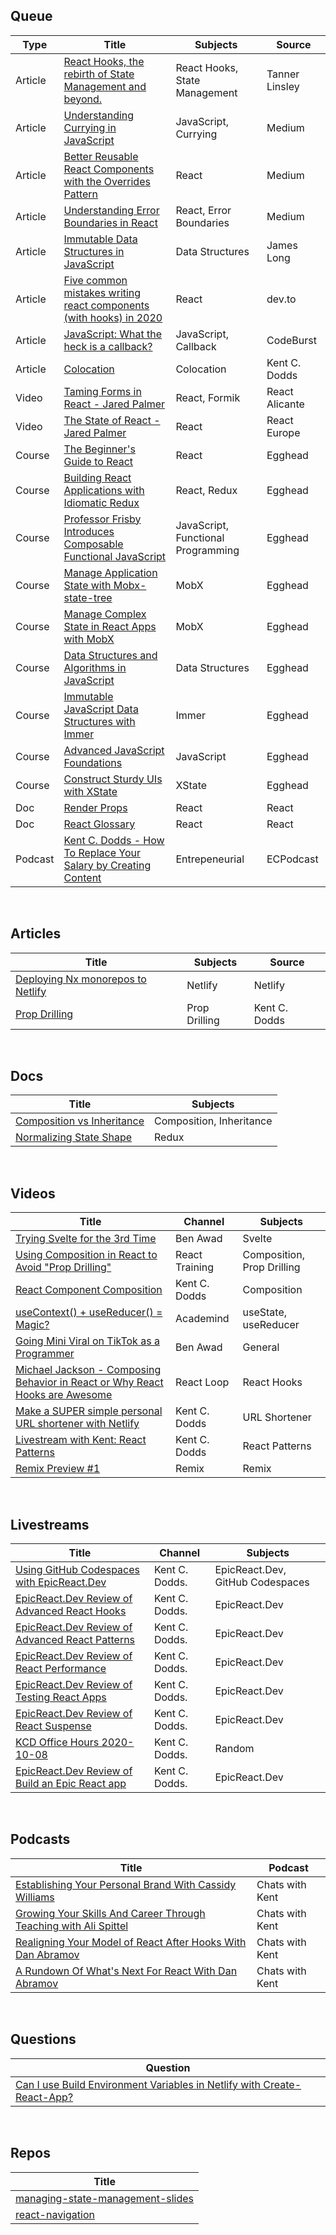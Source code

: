## Queue
| Type | Title | Subjects | Source |
|------|-------|----------|--------|
|Article|[React Hooks, the rebirth of State Management and beyond.](https://tannerlinsley.com/blog/react-hooks-the-rebirth-of-state-management)|React Hooks, State Management|Tanner Linsley|
|Article|[Understanding Currying in JavaScript](https://blog.bitsrc.io/understanding-currying-in-javascript-ceb2188c339)|JavaScript, Currying|Medium|
|Article|[Better Reusable React Components with the Overrides Pattern](https://medium.com/@dschnr/better-reusable-react-components-with-the-overrides-pattern-9eca2339f646)|React|Medium|
|Article|[Understanding Error Boundaries in React](https://blog.bitsrc.io/understanding-error-boundaries-in-react-e58f15ae1f38)|React, Error Boundaries|Medium|
|Article|[Immutable Data Structures in JavaScript](https://jlongster.com/Using-Immutable-Data-Structures-in-JavaScript)|Data Structures|James Long|
|Article|[Five common mistakes writing react components (with hooks) in 2020](https://dev.to/lowe1111/five-common-mistakes-writing-react-components-with-hooks-in-2020-2ac3)|React|dev.to|
|Article|[JavaScript: What the heck is a callback?](https://codeburst.io/javascript-what-the-heck-is-a-callback-aba4da2deced)|JavaScript, Callback|CodeBurst|
|Article|[Colocation](https://kentcdodds.com/blog/colocation)|Colocation|Kent C. Dodds|
|Video|[Taming Forms in React - Jared Palmer](https://www.youtube.com/watch?v=oiNtnehlaTo)|React, Formik|React Alicante|
|Video|[The State of React - Jared Palmer](https://www.youtube.com/watch?v=u_0ZMiQZr0k)|React|React Europe|
|Course|[The Beginner's Guide to React](https://egghead.io/courses/the-beginner-s-guide-to-react)|React|Egghead|
|Course|[Building React Applications with Idiomatic Redux](https://egghead.io/courses/building-react-applications-with-idiomatic-redux)|React, Redux|Egghead|
|Course|[Professor Frisby Introduces Composable Functional JavaScript](https://egghead.io/courses/professor-frisby-introduces-composable-functional-javascript)|JavaScript, Functional Programming|Egghead|
|Course|[Manage Application State with Mobx-state-tree](https://egghead.io/courses/manage-application-state-with-mobx-state-tree)|MobX|Egghead|
|Course|[Manage Complex State in React Apps with MobX](https://egghead.io/courses/manage-complex-state-in-react-apps-with-mobx)|MobX|Egghead|
|Course|[Data Structures and Algorithms in JavaScript](https://egghead.io/courses/data-structures-and-algorithms-in-javascript)|Data Structures|Egghead|
|Course|[Immutable JavaScript Data Structures with Immer](https://egghead.io/courses/immutable-javascript-data-structures-with-immer)|Immer|Egghead|
|Course|[Advanced JavaScript Foundations](https://egghead.io/courses/advanced-javascript-foundations)|JavaScript|Egghead|
|Course|[Construct Sturdy UIs with XState](https://egghead.io/courses/construct-sturdy-uis-with-xstate)|XState|Egghead|
|Doc|[Render Props](https://reactjs.org/docs/render-props.html)|React|React|
|Doc|[React Glossary](https://reactjs.org/docs/glossary.html)|React|React|
|Podcast|[Kent C. Dodds - How To Replace Your Salary by Creating Content](https://www.ecpodcast.io/episodes/19-kent-c-dodds-how-to-replace-your-salary-by-creating-content)|Entrepeneurial|ECPodcast|

&nbsp;&nbsp;&nbsp;

## Articles

| Title | Subjects | Source |
|-------|----------|--------|
|[Deploying Nx monorepos to Netlify](https://www.netlify.com/blog/2020/04/21/deploying-nx-monorepos-to-netlify/)|Netlify|Netlify|
|[Prop Drilling](https://kentcdodds.com/blog/prop-drilling)|Prop Drilling|Kent C. Dodds|

&nbsp;&nbsp;&nbsp;

## Docs
| Title | Subjects |
|-------|----------|
|[Composition vs Inheritance](https://reactjs.org/docs/composition-vs-inheritance.html)|Composition, Inheritance|
|[Normalizing State Shape](https://redux.js.org/recipes/structuring-reducers/normalizing-state-shape/)|Redux|Redux|

&nbsp;&nbsp;&nbsp;

## Videos
| Title | Channel | Subjects |
|-------|---------| ---------|
|[Trying Svelte for the 3rd Time](https://www.youtube.com/watch?v=xgER1OutVvU)|Ben Awad|Svelte|
|[Using Composition in React to Avoid "Prop Drilling"](https://www.youtube.com/watch?v=3XaXKiXtNjw)|React Training|Composition, Prop Drilling|
|[React Component Composition](https://www.youtube.com/watch?v=eLNS6GMejjw)|Kent C. Dodds|Composition|
|[useContext() + useReducer() = Magic?](https://www.youtube.com/watch?v=R_7XRX7nLsw)|Academind|useState, useReducer|
|[Going Mini Viral on TikTok as a Programmer](https://www.youtube.com/watch?v=RxkLFAGetVQ)|Ben Awad|General|
|[Michael Jackson - Composing Behavior in React or Why React Hooks are Awesome](https://www.youtube.com/watch?v=nUzLlHFVXx0)|React Loop|React Hooks|
|[Make a SUPER simple personal URL shortener with Netlify](https://www.youtube.com/watch?v=HL6paXyx6hM)|Kent C. Dodds|URL Shortener|
|[Livestream with Kent: React Patterns](https://www.youtube.com/watch?v=WV0UUcSPk-0)|Kent C. Dodds|React Patterns|
|[Remix Preview #1](https://www.youtube.com/watch?v=MYxwlmeyu9w)|Remix|Remix|

&nbsp;&nbsp;&nbsp;

## Livestreams
| Title |  Channel | Subjects |
|-------|----------|---------|
|[Using GitHub Codespaces with EpicReact.Dev](https://www.youtube.com/watch?v=A4MTOf8hPcE)|Kent C. Dodds.|EpicReact.Dev, GitHub Codespaces|
|[EpicReact.Dev Review of Advanced React Hooks](https://www.youtube.com/watch?v=y_6tdBzljBY)|Kent C. Dodds.|EpicReact.Dev|
|[EpicReact.Dev Review of Advanced React Patterns](https://www.youtube.com/watch?v=rEMtM5vsWE8)|Kent C. Dodds.|EpicReact.Dev|
|[EpicReact.Dev Review of React Performance](https://www.youtube.com/watch?v=aXVpX7eRRd8)|Kent C. Dodds.|EpicReact.Dev|
|[EpicReact.Dev Review of Testing React Apps](https://www.youtube.com/watch?v=rJr3EZXf2ms)|Kent C. Dodds.|EpicReact.Dev|
|[EpicReact.Dev Review of React Suspense](https://www.youtube.com/watch?v=39K7X_6mR8M)|Kent C. Dodds.|EpicReact.Dev|
|[KCD Office Hours 2020-10-08](https://www.youtube.com/watch?v=JSFbDWm_xLs)|Kent C. Dodds.|Random|
|[EpicReact.Dev Review of Build an Epic React app](https://www.youtube.com/watch?v=W4JWlf5q4Xc)|Kent C. Dodds.|EpicReact.Dev|

&nbsp;&nbsp;&nbsp;

## Podcasts
| Title | Podcast |
|-------|---------|
|[Establishing Your Personal Brand With Cassidy Williams](https://open.spotify.com/episode/42k9NL5ZaOmTfy9aXJYVdI?si=XxKXyy0OTkqIm9rV20dc6w)|Chats with Kent|
|[Growing Your Skills And Career Through Teaching with Ali Spittel](https://open.spotify.com/episode/0j9RE1H47GSmBnRqOtf1dx?si=eXC3OHGSQ22Qikdh3qrQIA)|Chats with Kent|
|[Realigning Your Model of React After Hooks With Dan Abramov](https://open.spotify.com/episode/1C7G7XgkVOLOf5cvngrDdH?si=Ef4YyqH3Q1qkaNHpWPkYTA)|Chats with Kent|
|[A Rundown Of What's Next For React With Dan Abramov](https://open.spotify.com/episode/3Mkh1WMo9JZlGkEG6ZNf51?si=lRXFHNP_TDCKxP6aUQVn1Q)|Chats with Kent|

&nbsp;&nbsp;&nbsp;

## Questions
| Question |
| -------- |
|[Can I use Build Environment Variables in Netlify with Create-React-App?](https://stackoverflow.com/questions/52542840/can-i-use-build-environment-variables-in-netlify-with-create-react-app)|

&nbsp;&nbsp;&nbsp;

## Repos
| Title |
|-------|
|[managing-state-management-slides](https://github.com/kentcdodds/managing-state-management-slides)|
|[react-navigation](https://github.com/react-navigation/react-navigation#readme)|
